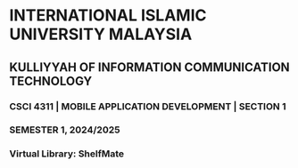 # INTERNATIONAL ISLAMIC UNIVERSITY MALAYSIA
## KULLIYYAH OF INFORMATION COMMUNICATION TECHNOLOGY
### CSCI 4311 | MOBILE APPLICATION DEVELOPMENT | SECTION 1
### SEMESTER 1, 2024/2025
### Virtual Library: ShelfMate
